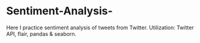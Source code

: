 # Sentiment-Analysis-
Here I practice sentiment analysis of tweets from Twitter. Utilization: Twitter API, flair, pandas &amp; seaborn.
